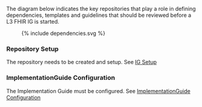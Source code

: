 The diagram below indicates the key repositories that play a role in defining dependencies, templates and guidelines that should be reviewed before a L3 FHIR IG is started.

<figure>
  {% include dependencies.svg %}
</figure>

### Repository Setup

The repository needs to be created and setup. See [IG Setup](ig_setup.html)


### ImplementationGuide Configuration

The Implementation Guide must be configured. See [ImplementationGuide Configuration](ig_configuration.html)
